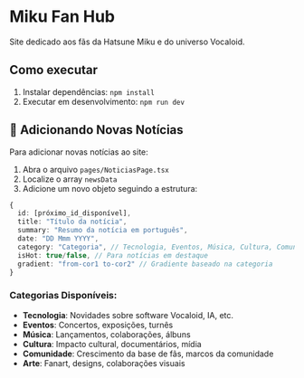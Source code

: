 # Miku Fan Hub

Site dedicado aos fãs da Hatsune Miku e do universo Vocaloid.

## Como executar

1. Instalar dependências:
   `npm install`
2. Executar em desenvolvimento:
   `npm run dev`

## 📰 Adicionando Novas Notícias

Para adicionar novas notícias ao site:

1. Abra o arquivo `pages/NoticiasPage.tsx`
2. Localize o array `newsData`
3. Adicione um novo objeto seguindo a estrutura:

```typescript
{
  id: [próximo_id_disponível],
  title: "Título da notícia",
  summary: "Resumo da notícia em português",
  date: "DD Mmm YYYY",
  category: "Categoria", // Tecnologia, Eventos, Música, Cultura, Comunidade, Arte
  isHot: true/false, // Para notícias em destaque
  gradient: "from-cor1 to-cor2" // Gradiente baseado na categoria
}
```

### Categorias Disponíveis:
- **Tecnologia**: Novidades sobre software Vocaloid, IA, etc.
- **Eventos**: Concertos, exposições, turnês
- **Música**: Lançamentos, colaborações, álbuns
- **Cultura**: Impacto cultural, documentários, mídia
- **Comunidade**: Crescimento da base de fãs, marcos da comunidade
- **Arte**: Fanart, designs, colaborações visuais